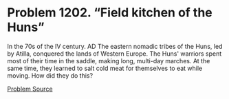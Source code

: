 # Problem 1202. “Field kitchen of the Huns”

In the 70s of the IV century. AD The eastern nomadic tribes of the Huns, led by Atilla, conquered the lands of Western Europe. The Huns' warriors spent most of their time in the saddle, making long, multi-day marches. At the same time, they learned to salt cold meat for themselves to eat while moving. How did they do this?

[Problem Source](https://www.trizland.ru/tasks/5653/)